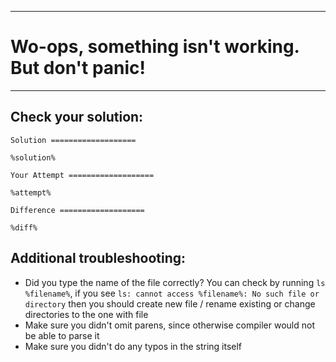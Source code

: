 ----
# Wo-ops, something isn't working. But don't panic!
----

## Check your solution:

`Solution ===================`

```
%solution%
```

`Your Attempt ===================`

```
%attempt%
```

`Difference ===================`

```
%diff%
```

## Additional troubleshooting:

* Did you type the name of the file correctly? You can check by running `ls %filename%`, if you see `ls: cannot access %filename%: No such file or directory` then you should create new file / rename existing or change directories to the one with file
* Make sure you didn't omit parens, since otherwise compiler would not be able to parse it
* Make sure you didn't do any typos in the string itself
